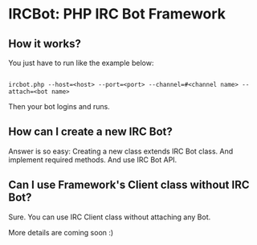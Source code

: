 # IRCBot: PHP IRC Bot Framework

## How it works?

You just have to run like the example below:

<code>
ircbot.php --host=&lt;host&gt; --port=&lt;port&gt; --channel=#&lt;channel name&gt; --attach=&lt;bot name&gt;
</code>

Then your bot logins and runs.

## How can I create a new IRC Bot?

Answer is so easy: Creating a new class extends IRC Bot class. And implement required methods.
And use IRC Bot API.

## Can I use Framework's Client class without IRC Bot?

Sure. You can use IRC Client class without attaching any Bot.

More details are coming soon :)